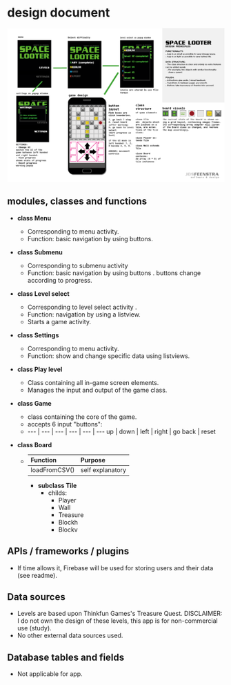 # design document 

![design document](https://raw.githubusercontent.com/josfeenstra/Space-Looter/master/doc/documentation/design%20document.png)

## modules, classes and functions

- **class Menu** 
  - Corresponding to menu activity.
  - Function: basic navigation by using buttons.
  
- **class Submenu** 
  - Corresponding to submenu activity 
  - Function: basic navigation by using buttons .
            buttons change according to progress.
            
- **class Level select** 
  - Corresponding to level select activity .
  - Function: navigation by using a listview.
  - Starts a game activity.
            
- **class Settings** 
  - Corresponding to menu activity.
  - Function: show and change specific data using listviews.
  
 
 
- **class Play level**
  - Class containing all in-game screen elements.  
  - Manages the input and output of the game class.

- **class Game**
  - class containing the core of the game.
  - accepts 6 input "buttons": 
  - --- | --- | --- | --- | --- | --- 
    up | down | left | right | go back | reset 
  
- **class Board**
  - Function | Purpose
    --- | ---
    loadFromCSV() | self explanatory 
  
    - **subclass Tile** 
      - childs:
        - Player
        - Wall
        - Treasure
        - Blockh
        - Blockv

## APIs / frameworks / plugins
- If time allows it, Firebase will be used for storing users and their data (see readme).

## Data sources 
- Levels are based upon Thinkfun Games's Treasure Quest. 
  DISCLAIMER: I do not own the design of these levels, this app is for non-commercial use (study).
- No other external data sources used.  

## Database tables and fields 
- Not applicable for app. 
